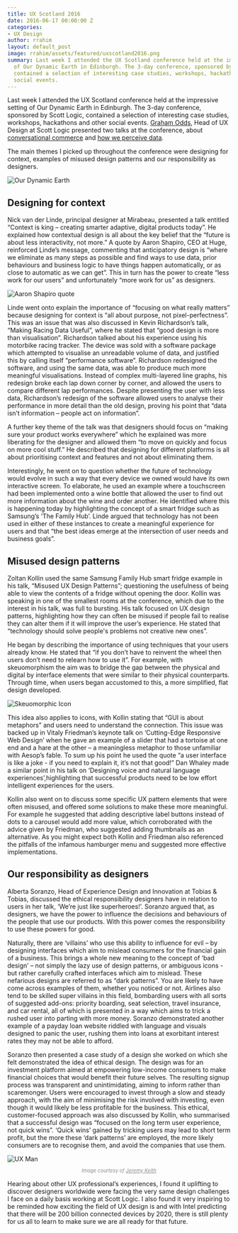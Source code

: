 ```yaml
---
title: UX Scotland 2016
date: 2016-06-17 00:00:00 Z
categories:
- UX Design
author: rrahim
layout: default_post
image: rrahim/assets/featured/uxscotland2016.png
summary: Last week I attended the UX Scotland conference held at the impressive setting
  of Our Dynamic Earth in Edinburgh. The 3-day conference, sponsored by Scott Logic,
  contained a selection of interesting case studies, workshops, hackathons and other
  social events.
---
```


Last week I attended the UX Scotland conference held at the impressive setting of Our Dynamic Earth in Edinburgh. The 3-day conference, sponsored by Scott Logic, contained a selection of interesting case studies, workshops, hackathons and other social events. [Graham Odds](http://blog.scottlogic.com/godds), Head of UX Design at Scott Logic presented two talks at the conference, about [conversational commerce](http://blog.scottlogic.com/2016/05/18/make-banking-talk.html) and [how we perceive data](http://blog.scottlogic.com/2013/08/09/the-science-behind-data-visualisation.html).

The main themes I picked up throughout the conference were designing for context, examples of misused design patterns and our responsibility as designers.

<img class="aligncenter" src="{{ site.baseurl }}/rrahim/assets/dynamic-earth.jpg" alt="Our Dynamic Earth" />

## Designing for context

Nick van der Linde, principal designer at Mirabeau, presented a talk entitled “Context is king &ndash; creating smarter adaptive, digital products today”. He explained how contextual design is all about the key belief that the “future is about less interactivity, not more.” A quote by Aaron Shapiro, CEO at Huge, reinforced Linde’s message, commenting that anticipatory design is “where we eliminate as many steps as possible and find ways to use data, prior behaviours and business logic to have things happen automatically, or as close to automatic as we can get”. This in turn has the power to create “less work for our users” and unfortunately “more work for us” as designers.

<img class="aligncenter" src="{{ site.baseurl }}/rrahim/assets/context-quote.jpg" alt="Aaron Shapiro quote" />

Linde went onto explain the importance of “focusing on what really matters” because designing for context is “all about purpose, not pixel-perfectness”. This was an issue that was also discussed in Kevin Richardson’s talk, “Making Racing Data Useful”, where he stated that “good design is more than visualisation”. Richardson talked about his experience using his motorbike racing tracker. The device was sold with a software package which attempted to visualise an unreadable volume of data, and justified this by calling itself “performance software”. Richardson redesigned the software, and using the same data, was able to produce much more meaningful visualisations. Instead of complex multi-layered line graphs, his redesign broke each lap down corner by corner, and allowed the users to compare different lap performances. Despite presenting the user with less data, Richardson’s redesign of the software allowed users to analyse their performance in more detail than the old design, proving his point that “data isn’t information &ndash; people act on information”.

A further key theme of the talk was that designers should focus on “making sure your product works everywhere” which he explained was more liberating for the designer and allowed them “to move on quickly and focus on more cool stuff.” He described that designing for different platforms is all about prioritising context and features and not about eliminating them.

Interestingly, he went on to question whether the future of technology would evolve in such a way that every device we owned would have its own interactive screen. To elaborate, he used an example where a touchscreen had been implemented onto a wine bottle that allowed the user to find out more information about the wine and order another. He identified where this is happening today by highlighting the concept of a smart fridge such as Samsung’s ‘The Family Hub’. Linde argued that technology has not been used in either of these instances to create a meaningful experience for users and that “the best ideas emerge at the intersection of user needs and business goals”.

## Misused design patterns

Zoltan Kollin used the same Samsung Family Hub smart fridge example in his talk, “Misused UX Design Patterns”; questioning the usefulness of being able to view the contents of a fridge without opening the door. Kollin was speaking in one of the smallest rooms at the conference, which due to the interest in his talk, was full to bursting. His talk focused on UX design patterns, highlighting how they can often be misused if people fail to realise they can alter them if it will improve the user’s experience. He stated that “technology should solve people's problems not creative new ones”.

He began by describing the importance of using techniques that your users already know. He stated that “if you don’t have to reinvent the wheel then users don’t need to relearn how to use it”. For example, with skeuomorphism the aim was to bridge the gap between the physical and digital by interface elements that were similar to their physical counterparts. Through time, when users began accustomed to this, a more simplified, flat design developed.

<img class="aligncenter" src="{{ site.baseurl }}/rrahim/assets/skeuomorphic-icon.png" alt="Skeuomorphic Icon" />

This idea also applies to icons, with Kollin stating that “GUI is about metaphors” and users need to understand the connection. This issue was backed up in Vitaly Friedman’s keynote talk on ‘Cutting-Edge Responsive Web Design’ when he gave an example of a slider that had a tortoise at one end and a hare at the other – a meaningless metaphor to those unfamiliar with Aesop’s fable. To sum up his point he used the quote “a user interface is like a joke - if you need to explain it, it’s not that good!” Dan Whaley made a similar point in his talk on ‘Designing voice and natural language experiences’,highlighting that successful products need to be low effort intelligent experiences for the users.

Kollin also went on to discuss some specific UX pattern elements that were often misused, and offered some solutions to make these more meaningful. For example he suggested that adding descriptive label buttons instead of dots to a carousel would add more value, which corroborated with the advice given by Friedman, who suggested adding thumbnails as an alternative. As you might expect both Kollin and Friedman also referenced the pitfalls of the infamous hamburger menu and suggested more effective implementations.

## Our responsibility as designers

Alberta Soranzo, Head of Experience Design and Innovation at Tobias & Tobias, discussed the ethical responsibility designers have in relation to users in her talk, ‘We’re just like superheroes!’. Soranzo argued that, as designers, we have the power to influence the decisions and behaviours of the people that use our products. With this power comes the responsibility to use these powers for good.

Naturally, there are ‘villains’ who use this ability to influence for evil – by designing interfaces which aim to mislead consumers for the financial gain of a business. This brings a whole new meaning to the concept of ‘bad design’ – not simply the lazy use of design patterns, or ambiguous icons - but rather carefully crafted interfaces which aim to mislead. These nefarious designs are referred to as “dark patterns”. You are likely to have come across examples of them, whether you noticed or not. Airlines also tend to be skilled super villains in this field, bombarding users with all sorts of suggested add-ons: priority boarding, seat selection, travel insurance, and car rental, all of which is presented in a way which aims to trick a rushed user into parting with more money. Soranzo demonstrated another example of a payday loan website riddled with language and visuals designed to panic the user, rushing them into loans at exorbitant interest rates they may not be able to afford.

Soranzo then presented a case study of a design she worked on which she felt demonstrated the idea of ethical design. The design was for an investment platform aimed at empowering low-income consumers to make financial choices that would benefit their future selves. The resulting signup process was transparent and unintimidating, aiming to inform rather than scaremonger. Users were encouraged to invest through a slow and steady approach, with the aim of minimising the risk involved with investing, even though it would likely be less profitable for the business. This ethical, customer-focused approach was also discussed by Kollin, who summarised that a successful design was “focused on the long term user experience, not quick wins”. ‘Quick wins’ gained by tricking users may lead to short term profit, but the more these ‘dark patterns’ are employed, the more likely consumers are to recognise them, and avoid the companies that use them.

<img class="aligncenter" src="{{ site.baseurl }}/rrahim/assets/ux_man.jpg" alt="UX Man" />
<p style="font-size: 0.8em; font-style: italic; opacity: 0.5; text-align: center;">Image courtesy of <a href="http://www.flickr.com/photos/74105777@N00/297867921/">Jeremy Keith</a></p>

Hearing about other UX professional’s experiences, I found it uplifting to discover designers worldwide were facing the very same design challenges I face on a daily basis working at Scott Logic. I also found it very inspiring to be reminded how exciting the field of UX design is and with Intel predicting that there will be 200 billion connected devices by 2020, there is still plenty for us all to learn to make sure we are all ready for that future.
